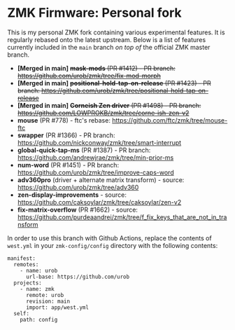 # ZMK Firmware: Personal fork

This is my personal ZMK fork containing various experimental features. It is regularly
rebased onto the latest upstream. Below is a list of features
currently included in the `main` branch *on top of* the official ZMK master branch.

* **[Merged in main]** ~~**mask-mods** (PR #1412) - PR branch: https://github.com/urob/zmk/tree/fix-mod-morph~~
* **[Merged in main]** ~~**positional-hold-tap-on-release** (PR #1423) - PR branch: https://github.com/urob/zmk/tree/positional-hold-tap-on-release~~
* **[Merged in main]** ~~**Corneish Zen driver** (PR #1498) - PR branch: https://github.com/LOWPROKB/zmk/tree/corne-ish-zen-v2~~
* **mouse** (PR #778) - ftc's rebase: https://github.com/ftc/zmk/tree/mouse-ftc
* **swapper** (PR #1366) - PR branch: https://github.com/nickconway/zmk/tree/smart-interrupt
* **global-quick-tap-ms** (PR #1387) - PR branch: https://github.com/andrewjrae/zmk/tree/min-prior-ms
* **num-word** (PR #1451) - PR branch: https://github.com/urob/zmk/tree/improve-caps-word
* **adv360pro** (driver + alternate matrix transform) - source: https://github.com/urob/zmk/tree/adv360
* **zen-display-improvements** - source: https://github.com/caksoylar/zmk/tree/caksoylar/zen-v2
* **fix-matrix-overflow** (PR #1662) - source: https://github.com/purdeaandrei/zmk/tree/f_fix_keys_that_are_not_in_transform

In order to use this branch with Github Actions, replace the contents of `west.yml` in
your `zmk-config/config` directory with the following contents:
```
manifest:
  remotes:
    - name: urob
      url-base: https://github.com/urob
  projects:
    - name: zmk
      remote: urob
      revision: main
      import: app/west.yml
  self:
    path: config
```
